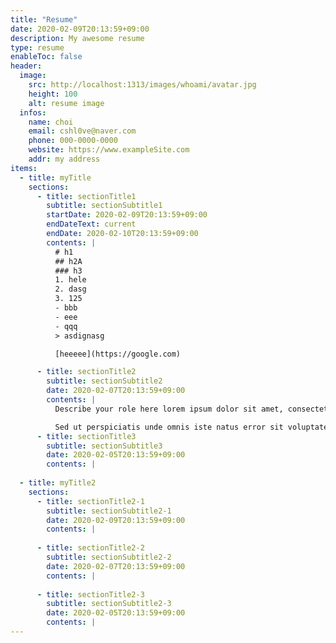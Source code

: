```yaml
---
title: "Resume"
date: 2020-02-09T20:13:59+09:00
description: My awesome resume
type: resume
enableToc: false
header:
  image: 
    src: http://localhost:1313/images/whoami/avatar.jpg
    height: 100
    alt: resume image
  infos:
    name: choi
    email: cshl0ve@naver.com
    phone: 000-0000-0000
    website: https://www.exampleSite.com
    addr: my address
items:
  - title: myTitle
    sections:
      - title: sectionTitle1
        subtitle: sectionSubtitle1
        startDate: 2020-02-09T20:13:59+09:00
        endDateText: current
        endDate: 2020-02-10T20:13:59+09:00
        contents: | 
          # h1
          ## h2A
          ### h3
          1. hele
          2. dasg
          3. 125
          - bbb
          - eee
          - qqq
          > asdignasg

          [heeeee](https://google.com)

      - title: sectionTitle2
        subtitle: sectionSubtitle2
        date: 2020-02-07T20:13:59+09:00
        contents: | 
          Describe your role here lorem ipsum dolor sit amet, consectetuer adipiscing elit. Aenean commodo ligula eget dolor. Aenean massa. Cum sociis natoque penatibus et magnis dis parturient montes, nascetur ridiculus mus. Donec quam felis, ultricies nec, pellentesque eu, pretium quis, sem. Nulla consequat massa quis enim. Donec pede justo.

          Sed ut perspiciatis unde omnis iste natus error sit voluptatem accusantium doloremque laudantium, totam rem aperiam, eaque ipsa quae ab illo inventore veritatis et quasi architecto beatae vitae dicta sunt explicabo.
      - title: sectionTitle3
        subtitle: sectionSubtitle3
        date: 2020-02-05T20:13:59+09:00
        contents: | 
        
  - title: myTitle2
    sections:
      - title: sectionTitle2-1
        subtitle: sectionSubtitle2-1
        date: 2020-02-09T20:13:59+09:00
        contents: | 
        
      - title: sectionTitle2-2
        subtitle: sectionSubtitle2-2
        date: 2020-02-07T20:13:59+09:00
        contents: | 
        
      - title: sectionTitle2-3
        subtitle: sectionSubtitle2-3
        date: 2020-02-05T20:13:59+09:00
        contents: | 
---
```


